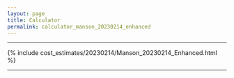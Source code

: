 ```yaml
---
layout: page
title: Calculator
permalink: calculator_manson_20230214_enhanced
---
```


___

{% include cost_estimates/20230214/Manson_20230214_Enhanced.html %}

___


